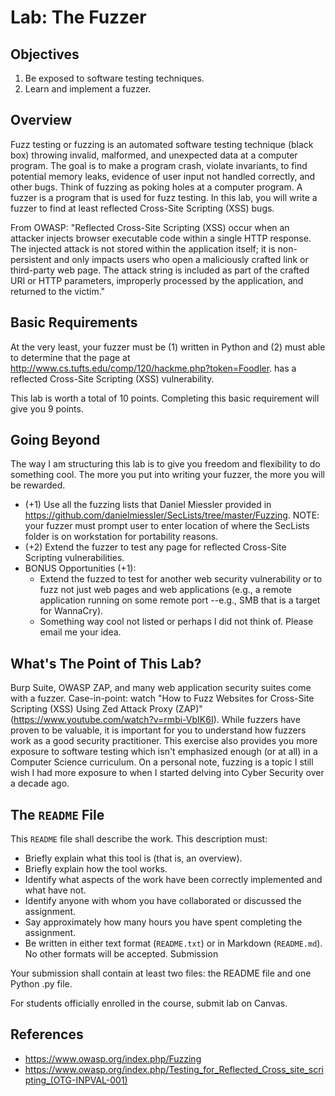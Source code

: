 # Lab: The Fuzzer

## Objectives

1. Be exposed to software testing techniques.
2. Learn and implement a fuzzer.

## Overview

Fuzz testing or fuzzing is an automated software testing technique (black box) throwing invalid, malformed, and unexpected data at a computer program. The goal is to make a program crash, violate invariants, to find potential memory leaks, evidence of user input not handled correctly, and other bugs. Think of fuzzing as poking holes at a computer program. A fuzzer is a program that is used for fuzz testing. In this lab, you will write a fuzzer to find at least reflected Cross-Site Scripting (XSS) bugs.

From OWASP: "Reflected Cross-Site Scripting (XSS) occur when an attacker injects browser executable code within a single HTTP response. The injected attack is not stored within the application itself; it is non-persistent and only impacts users who open a maliciously crafted link or third-party web page. The attack string is included as part of the crafted URI or HTTP parameters, improperly processed by the application, and returned to the victim."

## Basic Requirements

At the very least, your fuzzer must be (1) written in Python and (2) must able to determine that the page at http://www.cs.tufts.edu/comp/120/hackme.php?token=Foodler. has a reflected Cross-Site Scripting (XSS) vulnerability.

This lab is worth a total of 10 points. Completing this basic requirement will give you 9 points.

## Going Beyond

The way I am structuring this lab is to give you freedom and flexibility to do something cool. The more you put into writing your fuzzer, the more you will be rewarded.

* (+1) Use all the fuzzing lists that Daniel Miessler provided in https://github.com/danielmiessler/SecLists/tree/master/Fuzzing. NOTE: your fuzzer must prompt user to enter location of where the SecLists folder is on workstation for portability reasons.
* (+2) Extend the fuzzer to test any page for reflected Cross-Site Scripting vulnerabilities.
* BONUS Opportunities (+1):
  * Extend the fuzzed to test for another web security vulnerability or to fuzz not just web pages and web applications (e.g., a remote application running on some remote port --e.g., SMB that is a target for WannaCry).
  * Something way cool not listed or perhaps I did not think of. Please email me your idea.

## What's The Point of This Lab?

Burp Suite, OWASP ZAP, and many web application security suites come with a fuzzer. Case-in-point: watch "How to Fuzz Websites for Cross-Site Scripting (XSS) Using Zed Attack Proxy (ZAP)" (https://www.youtube.com/watch?v=rmbi-VbIK6I). While fuzzers have proven to be valuable, it is important for you to understand how fuzzers work as a good security practitioner. This exercise also provides you more exposure to software testing which isn't emphasized enough (or at all) in a Computer Science curriculum. On a personal note, fuzzing is a topic I still wish I had more exposure to when I started delving into Cyber Security over a decade ago.

## The `README` File

This `README` file shall describe the work. This description must:

* Briefly explain what this tool is (that is, an overview).
* Briefly explain how the tool works.
* Identify what aspects of the work have been correctly implemented and what have not.
* Identify anyone with whom you have collaborated or discussed the assignment.
* Say approximately how many hours you have spent completing the assignment.
* Be written in either text format (`README.txt`) or in Markdown (`README.md`). No other formats will be accepted.
Submission

Your submission shall contain at least two files: the README file and one Python .py file.

For students officially enrolled in the course, submit lab on Canvas.

## References

* https://www.owasp.org/index.php/Fuzzing
* https://www.owasp.org/index.php/Testing_for_Reflected_Cross_site_scripting_(OTG-INPVAL-001)